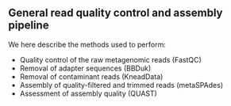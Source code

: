 ## General read quality control and assembly pipeline

We here describe the methods used to perform:

- Quality control of the raw metagenomic reads (FastQC)
- Removal of adapter sequences (BBDuk)
- Removal of contaminant reads (KneadData)
- Assembly of quality-filtered and trimmed reads (metaSPAdes)
- Assessment of assembly quality (QUAST)
